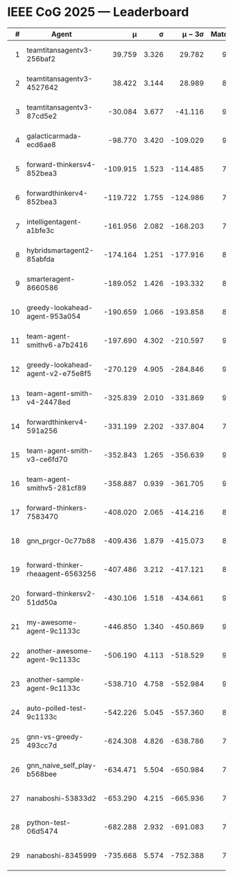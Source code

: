 # IEEE CoG 2025 — Leaderboard

| # | Agent | μ | σ | μ − 3σ | Matches | Updated |
|---:|---|---:|---:|---:|---:|---|
| 1 | teamtitansagentv3-256baf2 | 39.759 | 3.326 | 29.782 | 9540 | 2025-08-20 17:11 |
| 2 | teamtitansagentv3-4527642 | 38.422 | 3.144 | 28.989 | 8734 | 2025-08-20 17:11 |
| 3 | teamtitansagentv3-87cd5e2 | -30.084 | 3.677 | -41.116 | 9806 | 2025-08-20 17:11 |
| 4 | galacticarmada-ecd6ae8 | -98.770 | 3.420 | -109.029 | 9280 | 2025-08-20 17:11 |
| 5 | forward-thinkersv4-852bea3 | -109.915 | 1.523 | -114.485 | 7617 | 2025-08-20 17:11 |
| 6 | forwardthinkerv4-852bea3 | -119.722 | 1.755 | -124.986 | 7351 | 2025-08-20 17:11 |
| 7 | intelligentagent-a1bfe3c | -161.956 | 2.082 | -168.203 | 7566 | 2025-08-20 17:11 |
| 8 | hybridsmartagent2-85abfda | -174.164 | 1.251 | -177.916 | 8490 | 2025-08-20 17:11 |
| 9 | smarteragent-8660586 | -189.052 | 1.426 | -193.332 | 8107 | 2025-08-20 17:11 |
| 10 | greedy-lookahead-agent-953a054 | -190.659 | 1.066 | -193.858 | 8978 | 2025-08-20 17:11 |
| 11 | team-agent-smithv6-a7b2416 | -197.690 | 4.302 | -210.597 | 9000 | 2025-08-20 17:11 |
| 12 | greedy-lookahead-agent-v2-e75e8f5 | -270.129 | 4.905 | -284.846 | 9038 | 2025-08-20 17:11 |
| 13 | team-agent-smith-v4-24478ed | -325.839 | 2.010 | -331.869 | 9802 | 2025-08-20 17:11 |
| 14 | forwardthinkerv4-591a256 | -331.199 | 2.202 | -337.804 | 7801 | 2025-08-20 17:11 |
| 15 | team-agent-smith-v3-ce6fd70 | -352.843 | 1.265 | -356.639 | 9982 | 2025-08-20 17:11 |
| 16 | team-agent-smithv5-281cf89 | -358.887 | 0.939 | -361.705 | 9620 | 2025-08-20 17:11 |
| 17 | forward-thinkers-7583470 | -408.020 | 2.065 | -414.216 | 8500 | 2025-08-20 17:11 |
| 18 | gnn_prgcr-0c77b88 | -409.436 | 1.879 | -415.073 | 8410 | 2025-08-20 17:11 |
| 19 | forward-thinker-rheaagent-6563256 | -407.486 | 3.212 | -417.121 | 8450 | 2025-08-20 17:11 |
| 20 | forward-thinkersv2-51dd50a | -430.106 | 1.518 | -434.661 | 9410 | 2025-08-20 17:11 |
| 21 | my-awesome-agent-9c1133c | -446.850 | 1.340 | -450.869 | 9620 | 2025-08-20 17:11 |
| 22 | another-awesome-agent-9c1133c | -506.190 | 4.113 | -518.529 | 9920 | 2025-08-20 17:11 |
| 23 | another-sample-agent-9c1133c | -538.710 | 4.758 | -552.984 | 9020 | 2025-08-20 17:11 |
| 24 | auto-polled-test-9c1133c | -542.226 | 5.045 | -557.360 | 8660 | 2025-08-20 17:11 |
| 25 | gnn-vs-greedy-493cc7d | -624.308 | 4.826 | -638.786 | 7320 | 2025-08-20 17:11 |
| 26 | gnn_naive_self_play-b568bee | -634.471 | 5.504 | -650.984 | 7600 | 2025-08-20 17:11 |
| 27 | nanaboshi-53833d2 | -653.290 | 4.215 | -665.936 | 7200 | 2025-08-20 17:11 |
| 28 | python-test-06d5474 | -682.288 | 2.932 | -691.083 | 7460 | 2025-08-20 17:11 |
| 29 | nanaboshi-8345999 | -735.668 | 5.574 | -752.388 | 7810 | 2025-08-20 17:11 |
